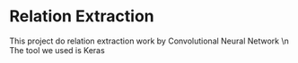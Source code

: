 # Relation Extraction
This project do relation extraction work by Convolutional Neural Network \n
The tool we used is Keras
